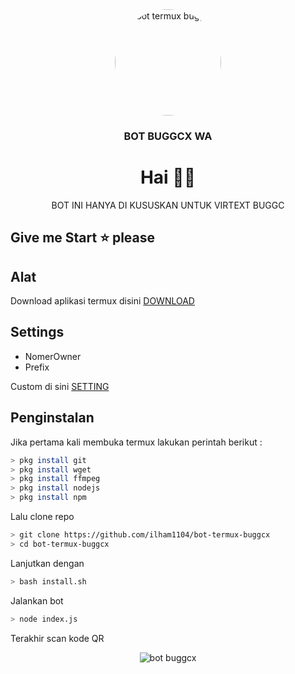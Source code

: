 <div align="center">
<a href="https://imgbb.com/"><img src="https://i.ibb.co/pjKzghy/istri-ilham.png" alt="bot termux buggc" height="170"  style="border-radius: 50%"></a>
    <h3> BOT BUGGCX WA</h3>

# Hai 👋🏻

BOT INI HANYA DI KUSUSKAN UNTUK VIRTEXT BUGGC
</div>

## Give me Start ⭐ please

## Alat

Download aplikasi termux disini [DOWNLOAD](https://play.google.com/store/apps/details?id=com.termux) 


## Settings

* NomerOwner
* Prefix

Custom di sini [SETTING](https://github.com/ilham1104/termux-bot-buggc/blob/main/settings/ilham.json)

## Penginstalan

Jika pertama kali membuka termux lakukan perintah berikut :
```bash
> pkg install git
> pkg install wget
> pkg install ffmpeg
> pkg install nodejs
> pkg install npm
```
Lalu clone repo
```bash
> git clone https://github.com/ilham1104/bot-termux-buggcx
> cd bot-termux-buggcx
```
Lanjutkan dengan
```bash
> bash install.sh
```
Jalankan bot
```bash
> node index.js
```
Terakhir scan kode QR


<div align="center">    
<img src="https://i.ibb.co/23Fp0Z2/Whats-App-Image-2021-06-23-at-23-27-41.jpg" alt="bot buggcx">
</div>
